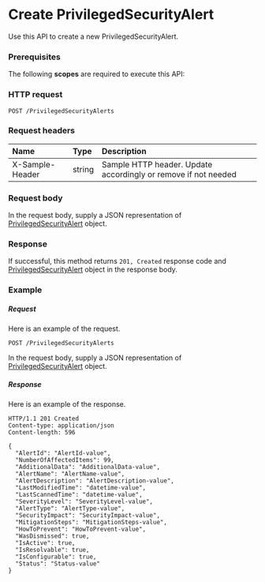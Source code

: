 # Create PrivilegedSecurityAlert

Use this API to create a new PrivilegedSecurityAlert.
### Prerequisites
The following **scopes** are required to execute this API: 
### HTTP request
<!-- { "blockType": "ignored" } -->
```http
POST /PrivilegedSecurityAlerts

```
### Request headers
| Name       | Type | Description|
|:---------------|:--------|:----------|
| X-Sample-Header  | string  | Sample HTTP header. Update accordingly or remove if not needed|

### Request body
In the request body, supply a JSON representation of [PrivilegedSecurityAlert](../resources/privilegedsecurityalert.md) object.


### Response
If successful, this method returns `201, Created` response code and [PrivilegedSecurityAlert](../resources/privilegedsecurityalert.md) object in the response body.

### Example
##### Request
Here is an example of the request.
<!-- {
  "blockType": "request",
  "name": "create_privilegedsecurityalert_from_privilegedsecurityalerts"
}-->
```http
POST /PrivilegedSecurityAlerts
```
In the request body, supply a JSON representation of [PrivilegedSecurityAlert](../resources/privilegedsecurityalert.md) object.
##### Response
Here is an example of the response.
<!-- {
  "blockType": "response",
  "truncated": false,
  "@odata.type": "microsoft.graph.privilegedsecurityalert"
} -->
```http
HTTP/1.1 201 Created
Content-type: application/json
Content-length: 596

{
  "AlertId": "AlertId-value",
  "NumberOfAffectedItems": 99,
  "AdditionalData": "AdditionalData-value",
  "AlertName": "AlertName-value",
  "AlertDescription": "AlertDescription-value",
  "LastModifiedTime": "datetime-value",
  "LastScannedTime": "datetime-value",
  "SeverityLevel": "SeverityLevel-value",
  "AlertType": "AlertType-value",
  "SecurityImpact": "SecurityImpact-value",
  "MitigationSteps": "MitigationSteps-value",
  "HowToPrevent": "HowToPrevent-value",
  "WasDismissed": true,
  "IsActive": true,
  "IsResolvable": true,
  "IsConfigurable": true,
  "Status": "Status-value"
}
```

<!-- uuid: f3387ff9-ebd4-47dd-8239-64ef72131056
2015-10-19 10:04:36 UTC -->
<!-- {
  "type": "#page.annotation",
  "description": "Create PrivilegedSecurityAlert",
  "keywords": "",
  "section": "documentation",
  "tocPath": ""
}-->